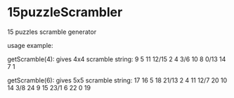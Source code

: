 # 15puzzleScrambler
15 puzzles scramble generator

usage example:

getScramble(4):
gives 4x4 scramble string:
9 5 11 12/15 2 4 3/6 10 8 0/13 14 7 1

getScramble(6):
gives 5x5 scramble string:
17 16 5 18 21/13 2 4 11 12/7 20 10 14 3/8 24 9 15 23/1 6 22 0 19
